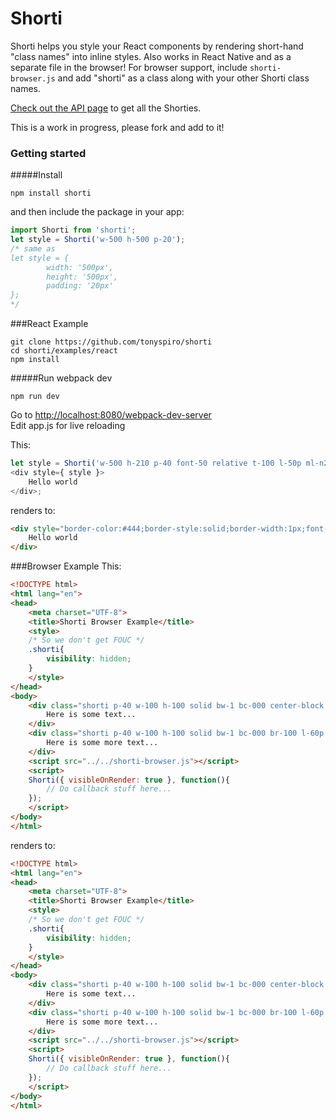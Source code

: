 # Shorti
Shorti helps you style your React components by rendering short-hand "class names" into inline styles.  Also works in React Native and as a separate file in the browser!  For browser support, include ```shorti-browser.js``` and add "shorti" as a class along with your other Shorti class names.

[Check out the API page](https://github.com/tonyspiro/shorti/blob/master/API.md) to get all the Shorties.

This is a work in progress, please fork and add to it!

### Getting started

#####Install
```
npm install shorti
```
and then include the package in your app:
```javascript
import Shorti from 'shorti';
let style = Shorti('w-500 h-500 p-20');
/* same as 
let style = {
		width: '500px',
		height: '500px',
		padding: '20px'
};
*/
```
###React Example
```
git clone https://github.com/tonyspiro/shorti
cd shorti/examples/react
npm install
```
#####Run webpack dev
```
npm run dev
```
Go to [http://localhost:8080/webpack-dev-server](http://localhost:8080/webpack-dev-server)<br>
Edit app.js for live reloading

This:
```javascript
let style = Shorti('w-500 h-210 p-40 font-50 relative t-100 l-50p ml-n205 solid bw-1 bc-444');
<div style={ style }>
	Hello world
</div>;
```
renders to:
```html
<div style="border-color:#444;border-style:solid;border-width:1px;font-size:50px;height:210px;left:50%;margin-left:-205px;padding:40px;position:relative;top:100px;width:500px;">
	Hello world
</div>
```
###Browser Example
This:
```html
<!DOCTYPE html>
<html lang="en">
<head>
	<meta charset="UTF-8">
	<title>Shorti Browser Example</title>
	<style>
	/* So we don't get FOUC */
	.shorti{
		visibility: hidden;
	}
	</style>
</head>
<body>
	<div class="shorti p-40 w-100 h-100 solid bw-1 bc-000 center-block t-100 relative">
		Here is some text...
	</div>
	<div class="shorti p-40 w-100 h-100 solid bw-1 bc-000 br-100 l-60p t-107 absolute">
		Here is some more text...
	</div>
	<script src="../../shorti-browser.js"></script>
	<script>
	Shorti({ visibleOnRender: true }, function(){
		// Do callback stuff here...
	});
	</script>
</body>
</html>
```
renders to:
```html
<!DOCTYPE html>
<html lang="en">
<head>
	<meta charset="UTF-8">
	<title>Shorti Browser Example</title>
	<style>
	/* So we don't get FOUC */
	.shorti{
		visibility: hidden;
	}
	</style>
</head>
<body>
	<div class="shorti p-40 w-100 h-100 solid bw-1 bc-000 center-block t-100 relative" style="border: 1px solid rgb(0, 0, 0); height: 100px; margin: 0px auto; padding: 40px; position: relative; top: 100px; width: 100px; display: block;">
		Here is some text...
	</div>
	<div class="shorti p-40 w-100 h-100 solid bw-1 bc-000 br-100 l-60p t-107 absolute" style="border: 1px solid rgb(0, 0, 0); border-radius: 100px; height: 100px; left: 60%; padding: 40px; position: absolute; top: 107px; width: 100px; display: block;">
		Here is some more text...
	</div>
	<script src="../../shorti-browser.js"></script>
	<script>
	Shorti({ visibleOnRender: true }, function(){
		// Do callback stuff here...
	});
	</script>
</body>
</html>
```